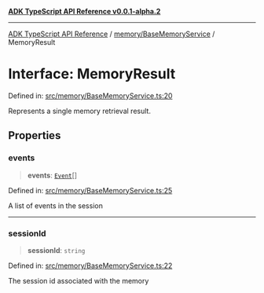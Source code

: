[**ADK TypeScript API Reference v0.0.1-alpha.2**](../../../README.md)

***

[ADK TypeScript API Reference](../../../modules.md) / [memory/BaseMemoryService](../README.md) / MemoryResult

# Interface: MemoryResult

Defined in: [src/memory/BaseMemoryService.ts:20](https://github.com/njraladdin/adk-typescript/blob/main/src/memory/BaseMemoryService.ts#L20)

Represents a single memory retrieval result.

## Properties

### events

> **events**: [`Event`](../../../sessions/types/interfaces/Event.md)[]

Defined in: [src/memory/BaseMemoryService.ts:25](https://github.com/njraladdin/adk-typescript/blob/main/src/memory/BaseMemoryService.ts#L25)

A list of events in the session

***

### sessionId

> **sessionId**: `string`

Defined in: [src/memory/BaseMemoryService.ts:22](https://github.com/njraladdin/adk-typescript/blob/main/src/memory/BaseMemoryService.ts#L22)

The session id associated with the memory
